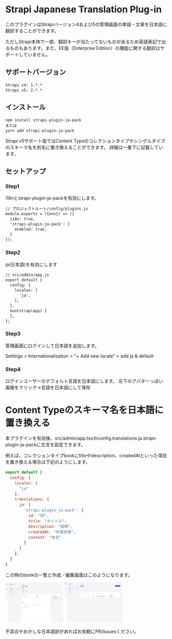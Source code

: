 # Strapi Japanese Translation Plug-in

このプラグインはStrapiバージョン4および5の管理画面の単語・文章を日本語に翻訳することができます。

ただしStrapi本体で一部、翻訳キーが当たってないものがあるため英語表記で出るものもあります。また、EE版（Enterprise Edition）の機能に関する翻訳はサポートしていません。

## サポートバージョン
```text
Strapi v4: 1.*.*
Strapi v5: 2.*.*
```

## インストール
```shell
npm install strapi-plugin-ja-pack
または
yarn add strapi-plugin-ja-pack
```

Strapi v5サポート版ではContent Typeのコレクションタイプやシングルタイプのスキーマ名を別名に置き換えることができます。 詳細は一番下に記載しています。

## セットアップ
### Step1
i18nとstrapi-plugin-ja-packを有効にします。

```
// プロジェクトルート/config/plugins.js
module.exports = ({env}) => ({
  i18n: true,
  'strapi-plugin-ja-pack': {
    enabled: true,
  }
});
```

### Step2
ja(日本語)を有効にします

```
// src/admin/app.js
export default {
  config: {
    locales: [
      'ja',
    ],
  },
  bootstrap(app) {
  },
};
```
### Step3
管理画面にログインして日本語を追加します。

Settings > Internationalization > "+ Add new locale" > add ja & default

### Step4
ログインユーザーのデフォルト言語を日本語にします。
左下のアバターっぽい画像をクリック→言語を日本語にして保存

# Content Typeのスキーマ名を日本語に置き換える
本プラグインを有効後、src/admin/app.tsxのconfig.translations.ja.strapi-plugin-ja-packに文言を設定できます。

例えば、コレクションタイプbookにtitleやdescription、createdAtといった項目を置き換える場合は下記のようにします。
```javascript
export default {
  config: {
    locales: [
      "ja"
    ],
    translations: {
      ja: {
        'strapi-plugin-ja-pack': {
          id: "ID",
          title: "タイトル",
          description: "説明",
          createdAt: "作成日時",
          content: "本文"
        }
      }
    },
  }
}
```
この時のbookの一覧と作成／編集画面はこのようになります。

<img src="https://github.com/yasudacloud/strapi-plugin-ja-pack/blob/main/docs/screen1.png?raw=true" width="180"/>
<img src="https://github.com/yasudacloud/strapi-plugin-ja-pack/blob/main/docs/screen2.png?raw=true" width="180"/>


不具合やおかしな日本語訳があればお気軽にPR/Issuesください。
